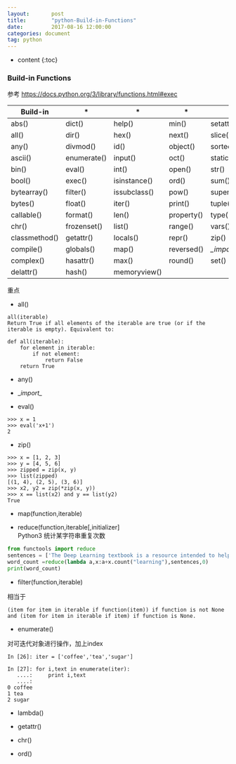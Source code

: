```yaml
---
layout:       post
title:        "python-Build-in-Functions"
date:         2017-08-16 12:00:00
categories: document
tag: python
---
```


* content
{:toc}

### Build-in Functions
参考 https://docs.python.org/3/library/functions.html#exec


| Build-in    | *         |*             |*           |*                   |
| ------------|-----------|--------------|------------|--------------------|
|   abs()     |dict()     |help()        |min()       |setattr()           |
|   all()	    |dir()	    |hex()         |	next()    |	slice()            |
|   any()     |divmod()   |	id()         |	object()	|sorted()            |
|   ascii()   |enumerate()|	input()	     |oct()       |	staticmethod()     |
|   bin()     |eval()     |	int()        |	open()    |	str()              |
|   bool()    |	exec()    |isinstance()	 |ord()	      |sum()               |
|  bytearray()|filter()	  |issubclass()	 |pow()       |	super()            |
|  bytes()	  |float()	  |iter()        |	print()   |	tuple()            |
|  callable() |	format()	|len()	       |property()	|type()              |
|  chr()	    |frozenset()|list()        |	range()   |	vars()             |
|classmethod()|getattr()  |	locals()	   |repr()	    |zip()               |
|  compile()	|globals()	|map()	       |reversed()	|*\__import\__()*    |         |
|  complex()	|hasattr()  |	max()        |	round()	  |set()               |
|  delattr()	|hash()	    |memoryview()

重点
+ all()

```
all(iterable)
Return True if all elements of the iterable are true (or if the iterable is empty). Equivalent to:

def all(iterable):
    for element in iterable:
        if not element:
            return False
    return True
```

+ any()

+ \__import\__

+ eval()

```
>>> x = 1
>>> eval('x+1')
2
```
+ zip()
```
>>> x = [1, 2, 3]
>>> y = [4, 5, 6]
>>> zipped = zip(x, y)
>>> list(zipped)
[(1, 4), (2, 5), (3, 6)]
>>> x2, y2 = zip(*zip(x, y))
>>> x == list(x2) and y == list(y2)
True
```

+ map(function,iterable)

+ reduce(function,iterable[,initializer]  
Python3 统计某字符串重复次数  
```python
from functools import reduce
sentences = ['The Deep Learning textbook is a resource intended to help students and practitioners enter the field of machine learning in general and deep learning in particular. ']
word_count =reduce(lambda a,x:a+x.count("learning"),sentences,0)
print(word_count)
```

+ filter(function,iterable)

相当于

```
(item for item in iterable if function(item)) if function is not None and (item for item in iterable if item) if function is None.
```

+ enumerate()

对可迭代对象进行操作，加上index

```
In [26]: iter = ['coffee','tea','sugar']

In [27]: for i,text in enumerate(iter):
   ....:     print i,text
   ....:     
0 coffee
1 tea
2 sugar
```
+ lambda()

+ getattr()

+ chr()

+ ord()
